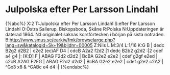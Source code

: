 # Julpolska efter Per Larsson Lindahl

{%abc%}
X:2
T:Julpolska efter Per Larsson Lindahl
S:efter Per Larsson Lindahl
O:Östra Sallerup, Biskopsboda, Skåne
R:Polska
N:Uppdateringen är daterad 1864.
N:I originalet saknas korsförtecken i början på sista notraden.
B:http://www.smus.se/earkiv/fmk/browselarge.php?lang=sw&katalogid=Sk+19&bildnr=00005
Z:Nils L
M:3/4
L:1/16
K:G
B | dedc B2g2 d2B2 | c2e2 (ec)AF D4 | cdcB A2a2 f2d2 |1 dedc B2b2 g2d2 :|2 
cdef a4 g4 |: [K:D] F | ABAG F2d2 d2d2 | BcBA G2e2 e2e2 | cdef g2gf e2ed |
c2cB A2AG F2FG | ABAG F2d2 d2d2 | BcBA G2e2 e2e2 | cdef g2e2 c2A2 |
^Gx3 x8 & ^GABc e4 d4 :|
{%endabc%}

